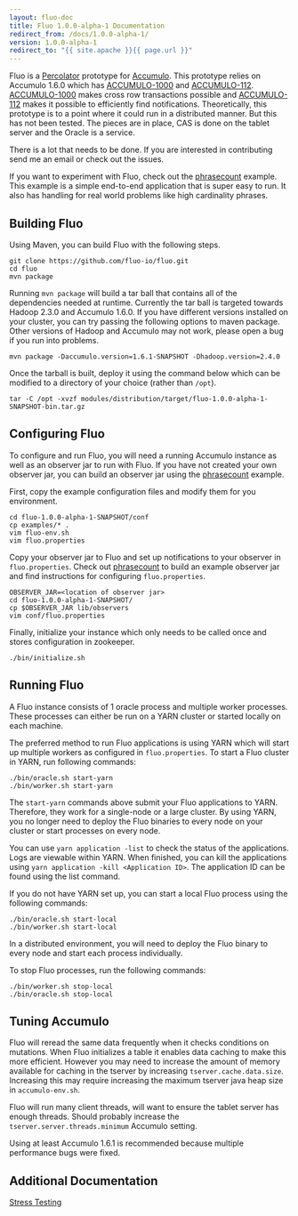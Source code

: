 ```yaml
---
layout: fluo-doc
title: Fluo 1.0.0-alpha-1 Documentation
redirect_from: /docs/1.0.0-alpha-1/
version: 1.0.0-alpha-1
redirect_to: "{{ site.apache }}{{ page.url }}"
---
```


Fluo is a [Percolator][2] prototype for [Accumulo][1].  This prototype relies on 
Accumulo 1.6.0 which has [ACCUMULO-1000][3] and [ACCUMULO-112][5].
[ACCUMULO-1000][3] makes cross row transactions possible and  [ACCUMULO-112][5]
makes it possible to efficiently find notifications.  Theoretically, this
prototype is to a point where it could run in a distributed manner.  But this
has not been tested.  The pieces are in place, CAS is done on the tablet server
and the Oracle is a service.  

There is a lot that needs to be done.  If you are interested in contributing
send me an email or check out the issues.

If you want to experiment with Fluo, check out the [phrasecount][7] example.
This example is a simple end-to-end application that is super easy to run.  It
also has handling for real world problems like high cardinality phrases.

Building Fluo
-----------------

Using Maven, you can build Fluo with the following steps.

    git clone https://github.com/fluo-io/fluo.git
    cd fluo
    mvn package

Running `mvn package` will build a tar ball that contains all of the
dependencies needed at runtime.  Currently the tar ball is targeted towards
Hadoop 2.3.0 and Accumulo 1.6.0.  If you have different versions installed on
your cluster, you can try passing the following options to maven package.
Other versions of Hadoop and Accumulo may not work, please open a bug if you
run into problems.

    mvn package -Daccumulo.version=1.6.1-SNAPSHOT -Dhadoop.version=2.4.0

Once the tarball is built, deploy it using the command below which can be modified
to a directory of your choice (rather than `/opt`).

    tar -C /opt -xvzf modules/distribution/target/fluo-1.0.0-alpha-1-SNAPSHOT-bin.tar.gz

Configuring Fluo
--------------------

To configure and run Fluo, you will need a running Accumulo instance as well 
as an observer jar to run with Fluo.  If you have not created your own observer
jar, you can build an observer jar using the [phrasecount][7] example.

First, copy the example configuration files and modify them for you environment.

    cd fluo-1.0.0-alpha-1-SNAPSHOT/conf
    cp examples/* .
    vim fluo-env.sh
    vim fluo.properties

Copy your observer jar to Fluo and set up notifications to your observer in
 `fluo.properties`.  Check out [phrasecount][7] to build an example observer
 jar and find instructions for configuring `fluo.properties`.

    OBSERVER_JAR=<location of observer jar>
    cd fluo-1.0.0-alpha-1-SNAPSHOT/
    cp $OBSERVER_JAR lib/observers
    vim conf/fluo.properties

Finally, initialize your instance which only needs to be called once and stores
 configuration in zookeeper.

    ./bin/initialize.sh

Running Fluo
----------------

A Fluo instance consists of 1 oracle process and multiple worker processes.
These processes can either be run on a YARN cluster or started locally on each
machine.

The preferred method to run Fluo applications is using YARN which will start
up multiple workers as configured in `fluo.properties`.  To start a Fluo cluster 
in YARN, run following commands:

    ./bin/oracle.sh start-yarn
    ./bin/worker.sh start-yarn

The `start-yarn` commands above submit your Fluo applications to YARN.  Therefore, 
they work for a single-node or a large cluster.  By using YARN, you no longer need 
to deploy the Fluo binaries to every node on your cluster or start processes on 
every node.

You can use `yarn application -list` to check the status of the applications. 
Logs are viewable within YARN.  When finished, you can kill the applications
using `yarn application -kill <Application ID>`.  The application ID can be
found using the list command.

If you do not have YARN set up, you can start a local Fluo process using
the following commands:

    ./bin/oracle.sh start-local
    ./bin/worker.sh start-local

In a distributed environment, you will need to deploy the Fluo binary to 
every node and start each process individually.

To stop Fluo processes, run the following commands:

    ./bin/worker.sh stop-local
    ./bin/oracle.sh stop-local

Tuning Accumulo
---------------

Fluo will reread the same data frequently when it checks conditions on
mutations.   When Fluo initializes a table it enables data caching to make
this more efficient.  However you may need to increase the amount of memory
available for caching in the tserver by increasing `tserver.cache.data.size`.
Increasing this may require increasing the maximum tserver java heap size in
`accumulo-env.sh`.  

Fluo will run many client threads, will want to ensure the tablet server
has enough threads.  Should probably increase the
`tserver.server.threads.minimum` Accumulo setting.

Using at least Accumulo 1.6.1 is recommended because multiple performance bugs
were fixed.

Additional Documentation
------------------------

[Stress Testing](stress/)

[1]: http://accumulo.apache.org
[2]: http://research.google.com/pubs/pub36726.html
[3]: https://issues.apache.org/jira/browse/ACCUMULO-1000
[5]: https://issues.apache.org/jira/browse/ACCUMULO-112
[7]: https://github.com/fluo-io/phrasecount
